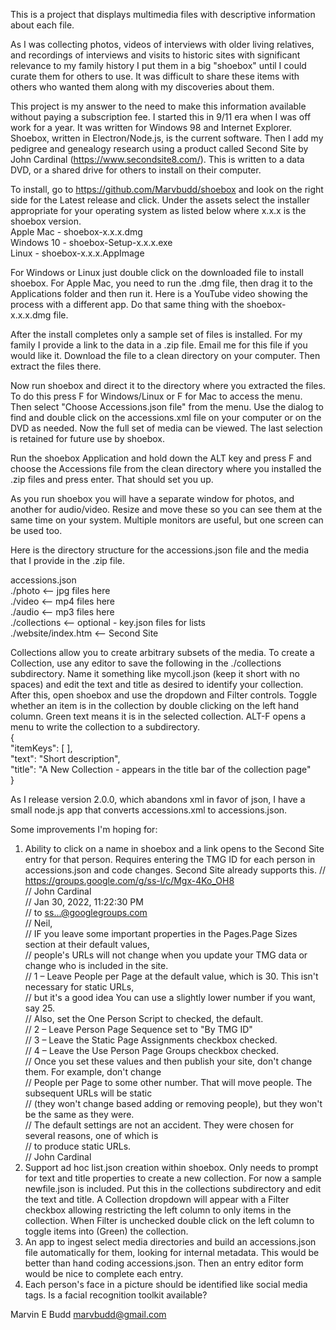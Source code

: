 This is a project that displays multimedia files with descriptive information about each file.

As I was collecting photos, videos of interviews with older living relatives, and recordings of interviews and visits to historic sites with significant relevance to my family history I put them in a big "shoebox" until I could curate them for others to use. It was difficult to share these items with others who wanted them along with my discoveries about them.

This project is my answer to the need to make this information available without paying a subscription fee. I started this in 9/11 era when I was off work for a year. It was written for Windows 98 and Internet Explorer. Shoebox, written in Electron/Node.js, is the current software. Then I add my pedigree and genealogy research using a product called Second Site by John Cardinal (https://www.secondsite8.com/). This is written to a data DVD, or a shared drive for others to install on their computer. 

To install, go to https://github.com/Marvbudd/shoebox and look on the right side for the Latest release and click. Under the assets select the installer appropriate for your operating system as listed below where x.x.x is the shoebox version.<br>
  Apple Mac  - shoebox-x.x.x.dmg<br>
  Windows 10 - shoebox-Setup-x.x.x.exe<br>
  Linux      - shoebox-x.x.x.AppImage<br>

For Windows or Linux just double click on the downloaded file to install shoebox. For Apple Mac, you need to run the .dmg file, then drag it to the Applications folder and then run it. Here is a YouTube video showing the process with a different app. Do that same thing with the shoebox-x.x.x.dmg file.

After the install completes only a sample set of files is installed. For my family I provide a link to the data in a .zip file. Email me for this file if you would like it. Download the file to a clean directory on your computer. Then extract the files there.

Now run shoebox and direct it to the directory where you extracted the files. To do this press <ALT>F for Windows/Linux or <CMD>F for Mac to access the menu. Then select "Choose Accessions.json file" from the menu. Use the dialog to find and double click on the accessions.xml file on your computer or on the DVD as needed. Now the full set of media can be viewed. The last selection is retained for future use by shoebox.

Run the shoebox Application and hold down the ALT key and press F and choose the Accessions file from the clean directory where you installed the .zip files and press enter. That should set you up.

As you run shoebox you will have a separate window for photos, and another for audio/video. Resize and move these so you can see them at the same time on your system. Multiple monitors are useful, but one screen can be used too.

Here is the directory structure for the accessions.json file and the media that I provide in the .zip file.

accessions.json<br>
./photo <-- jpg files here<br>
./video <-- mp4 files here<br>
./audio <-- mp3 files here<br>
./collections <-- optional - key.json files for lists<br>
./website/index.htm <-- Second Site<br>

Collections allow you to create arbitrary subsets of the media. To create a Collection, use any editor to save the following in the ./collections subdirectory. Name it something like mycoll.json (keep it short with no spaces) and edit the text and title as desired to identify your collection. After this, open shoebox and use the dropdown and Filter controls. Toggle whether an item is in the collection by double clicking on the left hand column. Green text means it is in the selected collection. ALT-F opens a menu to write the collection to a subdirectory.<br>
{<br>
  "itemKeys": [ ],<br>
  "text": "Short description",<br>
  "title": "A New Collection - appears in the title bar of the collection page"<br>
}<br>

As I release version 2.0.0, which abandons xml in favor of json, I have a small node.js app that converts accessions.xml to accessions.json.

Some improvements I'm hoping for:
  1. Ability to click on a name in shoebox and a link opens to the Second Site entry for that person. Requires entering the TMG ID for each person in accessions.json and code changes. Second Site already supports this.
        // https://groups.google.com/g/ss-l/c/Mgx-4Ko_OH8<br>
        // John Cardinal<br>
        // Jan 30, 2022, 11:22:30 PM<br>
        // to ss...@googlegroups.com<br>
        // Neil,<br>
        // IF you leave some important properties in the Pages.Page Sizes section at their default values, <br>
        // people's URLs will not change when you update your TMG data or change who is included in the site.<br>
        // 1 – Leave People per Page at the default value, which is 30. This isn't necessary for static URLs, <br>
        //     but it's a good idea You can use a slightly lower number if you want, say 25. <br>
        //     Also, set the One Person Script to checked, the default.<br>
        // 2 – Leave Person Page Sequence set to "By TMG ID"<br>
        // 3 – Leave the Static Page Assignments checkbox checked.<br>
        // 4 – Leave the Use Person Page Groups checkbox checked.<br>
        // Once you set these values and then publish your site, don't change them. For example, don't change <br>
        // People per Page to some other number. That will move people. The subsequent URLs will be static <br>
        // (they won't change based adding or removing people), but they won't be the same as they were.<br>
        // The default settings are not an accident. They were chosen for several reasons, one of which is <br>
        // to produce static URLs.<br>
        // John Cardinal<br>
  2. Support ad hoc list.json creation within shoebox. Only needs to prompt for text and title properties to create a new collection. For now a sample newfile.json is included. Put this in the collections subdirectory and edit the text and title.
  A Collection dropdown will appear with a Filter checkbox allowing restricting the left column to only items in the collection.
  When Filter is unchecked double click on the left column to toggle items into (Green) the collection.
  3. An app to ingest select media directories and build an accessions.json file automatically for them, looking for internal metadata. This would be better than hand coding accessions.json. Then an entry editor form would be nice to complete each entry.
  4. Each person's face in a picture should be identified like social media tags. Is a facial recognition toolkit available?

Marvin E Budd
marvbudd@gmail.com
